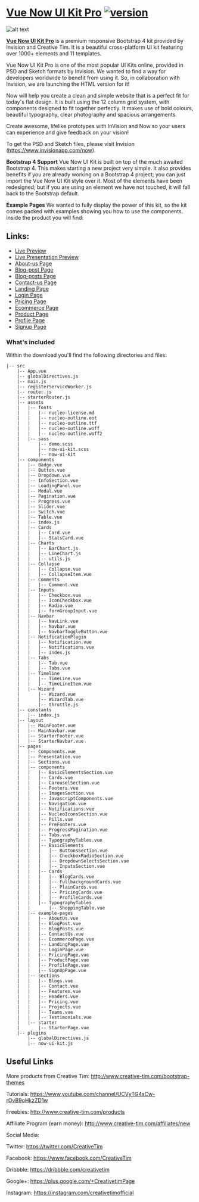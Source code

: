 # [Vue Now UI Kit Pro](http://demos.creative-tim.com/vue-now-ui-kit-pro) [![version][version-badge]][CHANGELOG]

![alt text](https://s3.amazonaws.com/creativetim_bucket/products/62/original/opt_nukp_thumbnail.jpg? "Now UI Kit Pro")


**[Vue Now UI Kit Pro](http://demos.creative-tim.com/vue-now-ui-kit-pro)** is a premium responsive Bootstrap 4 kit provided by Invision and Creative Tim. It is a beautiful cross-platform UI kit featuring over 1000+ elements and 11 templates.

Vue Now UI Kit Pro is one of the most popular UI Kits online, provided in PSD and Sketch formats by Invision. We wanted to find a way for developers worldwide to benefit from using it. So, in collaboration with Invision, we are launching the HTML version for it!

Now will help you create a clean and simple website that is a perfect fit for today's flat design. It is built using the 12 column grid system, with components designed to fit together perfectly. It makes use of bold colours, beautiful typography, clear photography and spacious arrangements.

Create awesome, lifelike prototypes with InVision and Now so your users can experience and give feedback on your vision!

To get the PSD and Sketch files, please visit Invision (https://www.invisionapp.com/now).


**Bootstrap 4 Support**
Vue Now UI Kit is built on top of the much awaited Bootstrap 4. This makes starting a new project very simple. It also provides benefits if you are already working on a Bootstrap 4 project; you can just import the Vue Now UI Kit style over it. Most of the elements have been redesigned; but if you are using an element we have not touched, it will fall back to the Bootstrap default.

**Example Pages**
We wanted to fully display the power of this kit, so the kit comes packed with examples showing you how to use the components. Inside the product you will find:

## Links:

+ [Live Preview](http://demos.creative-tim.com/vue-now-ui-kit-pro)
+ [Live Presentation Preview](https://demos.creative-tim.com/vue-now-ui-kit-pro/#/presentation)
+ [About-us Page](https://demos.creative-tim.com/vue-now-ui-kit-pro/#/about)
+ [Blog-post Page](https://demos.creative-tim.com/vue-now-ui-kit-pro/#/blog-post)
+ [Blog-posts Page](https://demos.creative-tim.com/vue-now-ui-kit-pro/#/blog-posts)
+ [Contact-us Page](https://demos.creative-tim.com/vue-now-ui-kit-pro/#/contact)
+ [Landing Page](https://demos.creative-tim.com/vue-now-ui-kit-pro/#/landing)
+ [Login Page](https://demos.creative-tim.com/vue-now-ui-kit-pro/#/login)
+ [Pricing Page](https://demos.creative-tim.com/vue-now-ui-kit-pro/#/pricing)
+ [Ecommerce Page](https://demos.creative-tim.com/vue-now-ui-kit-pro/#/ecommerce)
+ [Product Page](https://demos.creative-tim.com/vue-now-ui-kit-pro/#/product)
+ [Profile Page](https://demos.creative-tim.com/vue-now-ui-kit-pro/#/profile)
+ [Signup Page](https://demos.creative-tim.com/vue-now-ui-kit-pro/#/signup)


### What's included

Within the download you'll find the following directories and files:

```
|-- src
    |-- App.vue
    |-- globalDirectives.js
    |-- main.js
    |-- registerServiceWorker.js
    |-- router.js
    |-- starterRouter.js
    |-- assets
    |   |-- fonts
    |   |   |-- nucleo-license.md
    |   |   |-- nucleo-outline.eot
    |   |   |-- nucleo-outline.ttf
    |   |   |-- nucleo-outline.woff
    |   |   |-- nucleo-outline.woff2
    |   |-- sass
    |       |-- demo.scss
    |       |-- now-ui-kit.scss
    |       |-- now-ui-kit
    |-- components
    |   |-- Badge.vue
    |   |-- Button.vue
    |   |-- Dropdown.vue
    |   |-- InfoSection.vue
    |   |-- LoadingPanel.vue
    |   |-- Modal.vue
    |   |-- Pagination.vue
    |   |-- Progress.vue
    |   |-- Slider.vue
    |   |-- Switch.vue
    |   |-- Table.vue
    |   |-- index.js
    |   |-- Cards
    |   |   |-- Card.vue
    |   |   |-- StatsCard.vue
    |   |-- Charts
    |   |   |-- BarChart.js
    |   |   |-- LineChart.js
    |   |   |-- utils.js
    |   |-- Collapse
    |   |   |-- Collapse.vue
    |   |   |-- CollapseItem.vue
    |   |-- Comments
    |   |   |-- Comment.vue
    |   |-- Inputs
    |   |   |-- Checkbox.vue
    |   |   |-- IconCheckbox.vue
    |   |   |-- Radio.vue
    |   |   |-- formGroupInput.vue
    |   |-- Navbar
    |   |   |-- NavLink.vue
    |   |   |-- Navbar.vue
    |   |   |-- NavbarToggleButton.vue
    |   |-- NotificationPlugin
    |   |   |-- Notification.vue
    |   |   |-- Notifications.vue
    |   |   |-- index.js
    |   |-- Tabs
    |   |   |-- Tab.vue
    |   |   |-- Tabs.vue
    |   |-- Timeline
    |   |   |-- TimeLine.vue
    |   |   |-- TimeLineItem.vue
    |   |-- Wizard
    |       |-- Wizard.vue
    |       |-- WizardTab.vue
    |       |-- throttle.js
    |-- constants
    |   |-- index.js
    |-- layout
    |   |-- MainFooter.vue
    |   |-- MainNavbar.vue
    |   |-- StarterFooter.vue
    |   |-- StarterNavbar.vue
    |-- pages
    |   |-- Components.vue
    |   |-- Presentation.vue
    |   |-- Sections.vue
    |   |-- components
    |   |   |-- BasicElementsSection.vue
    |   |   |-- Cards.vue
    |   |   |-- CarouselSection.vue
    |   |   |-- Footers.vue
    |   |   |-- ImagesSection.vue
    |   |   |-- JavascriptComponents.vue
    |   |   |-- Navigation.vue
    |   |   |-- Notifications.vue
    |   |   |-- NucleoIconsSection.vue
    |   |   |-- Pills.vue
    |   |   |-- PreFooters.vue
    |   |   |-- ProgressPagination.vue
    |   |   |-- Tabs.vue
    |   |   |-- TypographyTables.vue
    |   |   |-- BasicElements
    |   |   |   |-- ButtonsSection.vue
    |   |   |   |-- CheckboxRadioSection.vue
    |   |   |   |-- DropdownSelectsSection.vue
    |   |   |   |-- InputsSection.vue
    |   |   |-- Cards
    |   |   |   |-- BlogCards.vue
    |   |   |   |-- FullbackgroundCards.vue
    |   |   |   |-- PlainCards.vue
    |   |   |   |-- PricingCards.vue
    |   |   |   |-- ProfileCards.vue
    |   |   |-- TypographyTables
    |   |       |-- ShoppingTable.vue
    |   |-- example-pages
    |   |   |-- AboutUs.vue
    |   |   |-- BlogPost.vue
    |   |   |-- BlogPosts.vue
    |   |   |-- ContactUs.vue
    |   |   |-- EcommercePage.vue
    |   |   |-- LandingPage.vue
    |   |   |-- LoginPage.vue
    |   |   |-- PricingPage.vue
    |   |   |-- ProductPage.vue
    |   |   |-- ProfilePage.vue
    |   |   |-- SignUpPage.vue
    |   |-- sections
    |   |   |-- Blogs.vue
    |   |   |-- Contact.vue
    |   |   |-- Features.vue
    |   |   |-- Headers.vue
    |   |   |-- Pricing.vue
    |   |   |-- Projects.vue
    |   |   |-- Teams.vue
    |   |   |-- Testimonials.vue
    |   |-- starter
    |       |-- StarterPage.vue
    |-- plugins
        |-- globalDirectives.js
        |-- now-ui-kit.js
```

## Useful Links

More products from Creative Tim: <http://www.creative-tim.com/bootstrap-themes>

Tutorials: <https://www.youtube.com/channel/UCVyTG4sCw-rOvB9oHkzZD1w>

Freebies: <http://www.creative-tim.com/products>

Affiliate Program (earn money): <http://www.creative-tim.com/affiliates/new>

Social Media:

Twitter: <https://twitter.com/CreativeTim>

Facebook: <https://www.facebook.com/CreativeTim>

Dribbble: <https://dribbble.com/creativetim>

Google+: <https://plus.google.com/+CreativetimPage>

Instagram: <https://instagram.com/creativetimofficial>

[CHANGELOG]: ./CHANGELOG.md
[LICENSE]: ./LICENSE
[version-badge]: https://img.shields.io/badge/version-1.1.0-blue.svg
